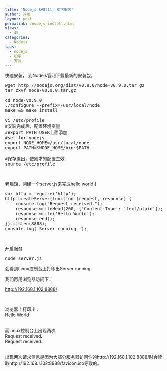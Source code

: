 ```yaml
---
title: 'Nodejs &#8211; 初学安装'
author: 谇雨
layout: post
permalink: /nodejs-install.html
views:
  - 45
categories:
  - Nodejs
tags:
  - nodejs
  - 初学
  - 安装
---
```

快速安装， 到Nodejs官网下载最新的安装包。

<pre class="lang:sh decode:true">wget http://nodejs.org/dist/v0.9.0/node-v0.9.0.tar.gz
tar zxvf node-v0.9.0.tar.gz

cd node-v0.9.0
./configure --prefix=/usr/local/node
make && make install

vi /etc/profile 
#安装完成后，配置环境变量
#export PATH USER上面添加
#set for nodejs 
export NODE_HOME=/usr/local/node
export PATH=$NODE_HOME/bin:$PATH

#保存退出，使刚才的配置生效 
source /etc/profile</pre>

&nbsp;

老规矩，创建一个server.js来完成hello world！

<pre class="lang:js decode:true">var http = require('http');
http.createServer(function (request, response) {
    console.log("Request received.");
    response.writeHead(200, {'Content-Type': 'text/plain'});
    response.write('Hello World');
    response.end();
}).listen(8888);
console.log('Server running.');</pre>

&nbsp;

开启服务

<pre class="lang:sh decode:true">node server.js</pre>

会看到Linux控制台上打印出Server running.

我们再用浏览器访问下：

http://192.168.1.102:8888/

&nbsp;

浏览器上打印出：  
Hello World  
&nbsp;

而Linux控制台上出现两次  
Request received.  
Request received.  
&nbsp;

出现两次请求信息是因为大部分服务器访问你的http://192.168.1.102:8888/时会读取http://192.168.1.102:8888/favicon.ico导致的。
